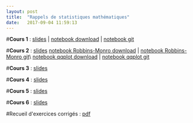 ```yaml
---
layout: post
title:  "Rappels de statistiques mathématiques"
date:   2017-09-04 11:59:13
---
```

#**Cours 1** : [slides](/assets/cours1_ensae_2017.pdf) | [notebook download](/assets/cdf_empirique.ipynb) | [notebook git](http://nbviewer.jupyter.org/github/lecueguillaume/lecueguillaume.github.io/blob/master/assets/cdf_empirique.ipynb)

#**Cours 2**  : [slides](/assets/cours2_ensae_2017.pdf) 
[notebook Robbins-Monro download](/assets/rm_quantile.ipynb) | [notebook Robbins-Monro git](http://nbviewer.jupyter.org/github/lecueguillaume/notebooks_python/blob/master/cours_statistiques/rm_quantile.ipynb)\\
[notebook qqplot download](/assets/rm_quantile.ipynb) | [notebook qqplot git](http://nbviewer.jupyter.org/github/lecueguillaume/notebooks_python/blob/master/cours_statistiques/box_qqplots.ipynb)


#**Cours 3**  : [slides](/assets/cours3_ensae_2017.pdf)

#**Cours 4**  : [slides](/assets/cours4_ensae_2017.pdf)

#**Cours 5** : [slides](/assets/cours5_ensae_2017.pdf)

#**Cours 6**  : [slides](/assets/cours6_ensae_2017.pdf)

<!--#**Cours 7**  : [slides](/assets/cours7_ensae_2015.pdf)

#**Cours 8**  : [slides](/assets/cours8_ensae_2015.pdf) | [notebook download](/assets/linear_regression.ipynb) | [notebook git](http://nbviewer.jupyter.org/github/lecueguillaume/notebooks_python/blob/master/cours_statistiques/linear_regression.ipynb) | [data](/assets/data_png_nb_reg_lin.zip)
-->

#Recueil d'exercices corrigés : [pdf](/assets/exos_rappels_stats_ensae.pdf)



